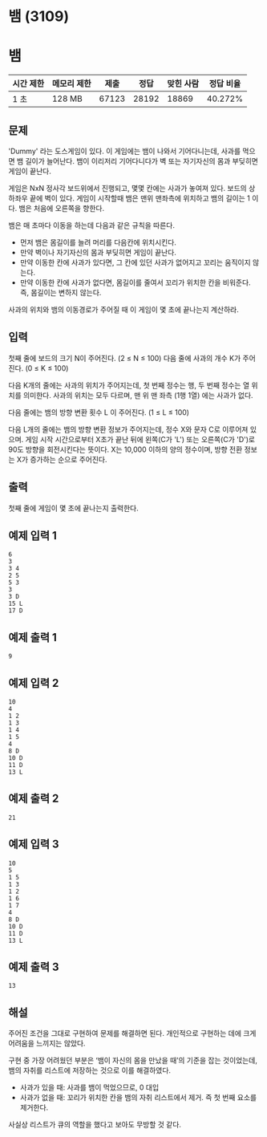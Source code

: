 # 뱀 (3109)

# 뱀

| 시간 제한 | 메모리 제한 | 제출 | 정답 | 맞힌 사람 | 정답 비율 |
| --- | --- | --- | --- | --- | --- |
| 1 초 | 128 MB | 67123 | 28192 | 18869 | 40.272% |

## 문제

'Dummy' 라는 도스게임이 있다. 이 게임에는 뱀이 나와서 기어다니는데, 사과를 먹으면 뱀 길이가 늘어난다. 뱀이 이리저리 기어다니다가 벽 또는 자기자신의 몸과 부딪히면 게임이 끝난다.

게임은 NxN 정사각 보드위에서 진행되고, 몇몇 칸에는 사과가 놓여져 있다. 보드의 상하좌우 끝에 벽이 있다. 게임이 시작할때 뱀은 맨위 맨좌측에 위치하고 뱀의 길이는 1 이다. 뱀은 처음에 오른쪽을 향한다.

뱀은 매 초마다 이동을 하는데 다음과 같은 규칙을 따른다.

- 먼저 뱀은 몸길이를 늘려 머리를 다음칸에 위치시킨다.
- 만약 벽이나 자기자신의 몸과 부딪히면 게임이 끝난다.
- 만약 이동한 칸에 사과가 있다면, 그 칸에 있던 사과가 없어지고 꼬리는 움직이지 않는다.
- 만약 이동한 칸에 사과가 없다면, 몸길이를 줄여서 꼬리가 위치한 칸을 비워준다. 즉, 몸길이는 변하지 않는다.

사과의 위치와 뱀의 이동경로가 주어질 때 이 게임이 몇 초에 끝나는지 계산하라.

## 입력

첫째 줄에 보드의 크기 N이 주어진다. (2 ≤ N ≤ 100) 다음 줄에 사과의 개수 K가 주어진다. (0 ≤ K ≤ 100)

다음 K개의 줄에는 사과의 위치가 주어지는데, 첫 번째 정수는 행, 두 번째 정수는 열 위치를 의미한다. 사과의 위치는 모두 다르며, 맨 위 맨 좌측 (1행 1열) 에는 사과가 없다.

다음 줄에는 뱀의 방향 변환 횟수 L 이 주어진다. (1 ≤ L ≤ 100)

다음 L개의 줄에는 뱀의 방향 변환 정보가 주어지는데, 정수 X와 문자 C로 이루어져 있으며. 게임 시작 시간으로부터 X초가 끝난 뒤에 왼쪽(C가 'L') 또는 오른쪽(C가 'D')로 90도 방향을 회전시킨다는 뜻이다. X는 10,000 이하의 양의 정수이며, 방향 전환 정보는 X가 증가하는 순으로 주어진다.

## 출력

첫째 줄에 게임이 몇 초에 끝나는지 출력한다.

## 예제 입력 1

```
6
3
3 4
2 5
5 3
3
3 D
15 L
17 D

```

## 예제 출력 1

```
9

```

## 예제 입력 2

```
10
4
1 2
1 3
1 4
1 5
4
8 D
10 D
11 D
13 L

```

## 예제 출력 2

```
21

```

## 예제 입력 3

```
10
5
1 5
1 3
1 2
1 6
1 7
4
8 D
10 D
11 D
13 L

```

## 예제 출력 3

```
13
```

## 해설

주어진 조건을 그대로 구현하여 문제를 해결하면 된다. 개인적으로 구현하는 데에 크게 어려움을 느끼지는 않았다.

구현 중 가장 어려웠던 부분은 ‘뱀이 자신의 몸을 만났을 때’의 기준을 잡는 것이었는데, 뱀의 자취를 리스트에 저장하는 것으로 이를 해결하였다. 

- 사과가 있을 때: 사과를 뱀이 먹었으므로, 0 대입
- 사과가 없을 때: 꼬리가 위치한 칸을 뱀의 자취 리스트에서 제거. 즉 첫 번째 요소를 제거한다.

사실상 리스트가 큐의 역할을 했다고 보아도 무방할 것 같다.

